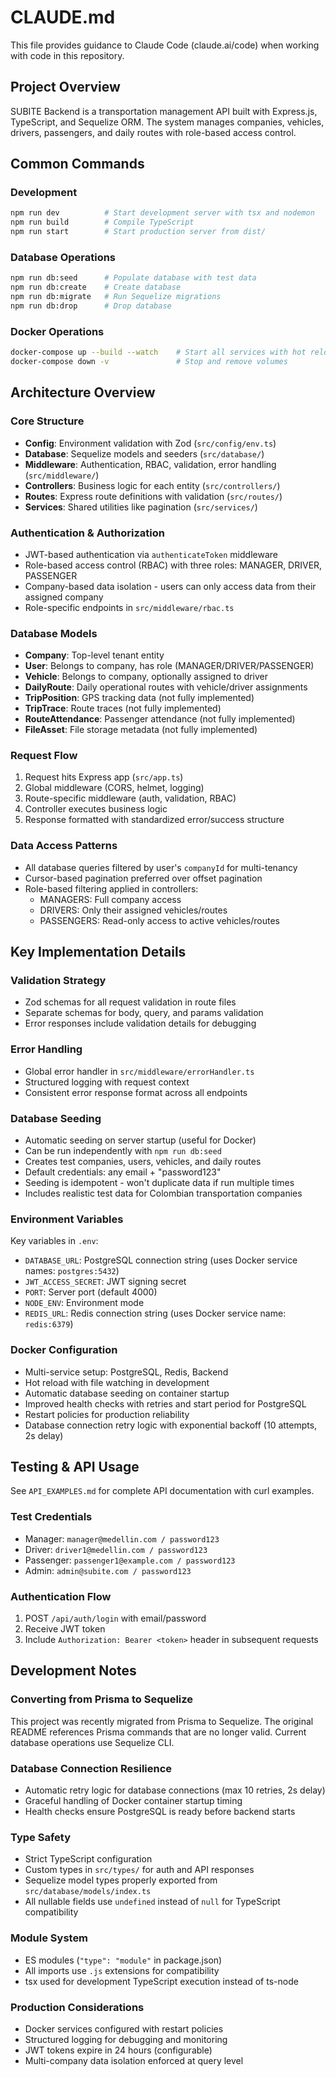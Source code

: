 # CLAUDE.md

This file provides guidance to Claude Code (claude.ai/code) when working with code in this repository.

## Project Overview

SUBITE Backend is a transportation management API built with Express.js, TypeScript, and Sequelize ORM. The system manages companies, vehicles, drivers, passengers, and daily routes with role-based access control.

## Common Commands

### Development
```bash
npm run dev          # Start development server with tsx and nodemon
npm run build        # Compile TypeScript
npm run start        # Start production server from dist/
```

### Database Operations
```bash
npm run db:seed      # Populate database with test data
npm run db:create    # Create database
npm run db:migrate   # Run Sequelize migrations
npm run db:drop      # Drop database
```

### Docker Operations
```bash
docker-compose up --build --watch    # Start all services with hot reload
docker-compose down -v               # Stop and remove volumes
```

## Architecture Overview

### Core Structure
- **Config**: Environment validation with Zod (`src/config/env.ts`)
- **Database**: Sequelize models and seeders (`src/database/`)
- **Middleware**: Authentication, RBAC, validation, error handling (`src/middleware/`)
- **Controllers**: Business logic for each entity (`src/controllers/`)
- **Routes**: Express route definitions with validation (`src/routes/`)
- **Services**: Shared utilities like pagination (`src/services/`)

### Authentication & Authorization
- JWT-based authentication via `authenticateToken` middleware
- Role-based access control (RBAC) with three roles: MANAGER, DRIVER, PASSENGER
- Company-based data isolation - users can only access data from their assigned company
- Role-specific endpoints in `src/middleware/rbac.ts`

### Database Models
- **Company**: Top-level tenant entity
- **User**: Belongs to company, has role (MANAGER/DRIVER/PASSENGER)
- **Vehicle**: Belongs to company, optionally assigned to driver
- **DailyRoute**: Daily operational routes with vehicle/driver assignments
- **TripPosition**: GPS tracking data (not fully implemented)
- **TripTrace**: Route traces (not fully implemented)
- **RouteAttendance**: Passenger attendance (not fully implemented)
- **FileAsset**: File storage metadata (not fully implemented)

### Request Flow
1. Request hits Express app (`src/app.ts`)
2. Global middleware (CORS, helmet, logging)
3. Route-specific middleware (auth, validation, RBAC)
4. Controller executes business logic
5. Response formatted with standardized error/success structure

### Data Access Patterns
- All database queries filtered by user's `companyId` for multi-tenancy
- Cursor-based pagination preferred over offset pagination
- Role-based filtering applied in controllers:
  - MANAGERS: Full company access
  - DRIVERS: Only their assigned vehicles/routes
  - PASSENGERS: Read-only access to active vehicles/routes

## Key Implementation Details

### Validation Strategy
- Zod schemas for all request validation in route files
- Separate schemas for body, query, and params validation
- Error responses include validation details for debugging

### Error Handling
- Global error handler in `src/middleware/errorHandler.ts`
- Structured logging with request context
- Consistent error response format across all endpoints

### Database Seeding
- Automatic seeding on server startup (useful for Docker)
- Can be run independently with `npm run db:seed`
- Creates test companies, users, vehicles, and daily routes
- Default credentials: any email + "password123"
- Seeding is idempotent - won't duplicate data if run multiple times
- Includes realistic test data for Colombian transportation companies

### Environment Variables
Key variables in `.env`:
- `DATABASE_URL`: PostgreSQL connection string (uses Docker service names: `postgres:5432`)
- `JWT_ACCESS_SECRET`: JWT signing secret
- `PORT`: Server port (default 4000)
- `NODE_ENV`: Environment mode
- `REDIS_URL`: Redis connection string (uses Docker service name: `redis:6379`)

### Docker Configuration
- Multi-service setup: PostgreSQL, Redis, Backend
- Hot reload with file watching in development
- Automatic database seeding on container startup
- Improved health checks with retries and start period for PostgreSQL
- Restart policies for production reliability
- Database connection retry logic with exponential backoff (10 attempts, 2s delay)

## Testing & API Usage

See `API_EXAMPLES.md` for complete API documentation with curl examples.

### Test Credentials
- Manager: `manager@medellin.com / password123`
- Driver: `driver1@medellin.com / password123`
- Passenger: `passenger1@example.com / password123`
- Admin: `admin@subite.com / password123`

### Authentication Flow
1. POST `/api/auth/login` with email/password
2. Receive JWT token
3. Include `Authorization: Bearer <token>` header in subsequent requests

## Development Notes

### Converting from Prisma to Sequelize
This project was recently migrated from Prisma to Sequelize. The original README references Prisma commands that are no longer valid. Current database operations use Sequelize CLI.

### Database Connection Resilience
- Automatic retry logic for database connections (max 10 retries, 2s delay)
- Graceful handling of Docker container startup timing
- Health checks ensure PostgreSQL is ready before backend starts

### Type Safety
- Strict TypeScript configuration
- Custom types in `src/types/` for auth and API responses
- Sequelize model types properly exported from `src/database/models/index.ts`
- All nullable fields use `undefined` instead of `null` for TypeScript compatibility

### Module System
- ES modules (`"type": "module"` in package.json)
- All imports use `.js` extensions for compatibility
- tsx used for development TypeScript execution instead of ts-node

### Production Considerations
- Docker services configured with restart policies
- Structured logging for debugging and monitoring
- JWT tokens expire in 24 hours (configurable)
- Multi-company data isolation enforced at query level